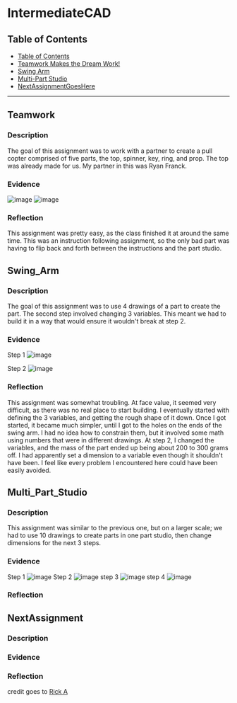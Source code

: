 # IntermediateCAD
## Table of Contents
* [Table of Contents](#Table_of_Contents)
* [Teamwork Makes the Dream Work!](#Teamwork)
* [Swing Arm](#Swing_Arm)
* [Multi-Part Studio](#Multi_Part_Studio)
* [NextAssignmentGoesHere](#NextAssignment)
---

## Teamwork

### Description
The goal of this assignment was to work with a partner to create a pull copter comprised of five parts, the top, spinner, key, ring, and prop. The top was already made for us.
My partner in this was Ryan Franck.

### Evidence

![image](https://user-images.githubusercontent.com/112961338/197209718-83789c10-2f35-4706-98dd-213be9917455.png)
![image](https://user-images.githubusercontent.com/112961338/197209722-3d7086cf-0854-4052-949c-c9bc995c8d73.png)

### Reflection
This assignment was pretty easy, as the class finished it at around the same time. This was an instruction following assignment, so the only bad part was having to flip back and forth between the instructions and the part studio. 

## Swing_Arm

### Description
The goal of this assignment was to use 4 drawings of a part to create the part. The second step involved changing 3 variables. This meant we had to build it in a way that would ensure it wouldn't break at step 2.

### Evidence
Step 1
![image](https://user-images.githubusercontent.com/112961338/197531444-6a0787c3-8296-48d4-b177-1d8d761cf3a6.png)

Step 2
![image](https://user-images.githubusercontent.com/112961338/197531505-3f9b8089-c328-4d09-b739-b24791e89d8a.png)

### Reflection
This assignment was somewhat troubling. At face value, it seemed very difficult, as there was no real place to start building. I eventually started with defining the 3 variables, and getting the rough shape of it down. Once I got started, it became much simpler, until I got to the holes on the ends of the swing arm. I had no idea how to constrain them, but it involved some math using numbers that were in different drawings. At step 2, I changed the variables, and the mass of the part ended up being about 200 to 300 grams off. I had apparently set a dimension to a variable even though it shouldn't have been. I feel like every problem I encountered here could have been easily avoided.

## Multi_Part_Studio

### Description
This assignment was similar to the previous one, but on a larger scale; we had to use 10 drawings to create parts in one part studio, then change dimensions for the next 3 steps.

### Evidence
Step 1
![image](https://user-images.githubusercontent.com/112961338/197533959-dad31c35-e184-4f42-a78e-8dbe9c1385f1.png)
Step 2
![image](https://user-images.githubusercontent.com/112961338/197533995-4e106c30-ab51-4f19-a363-2beb1c4af543.png)
step 3
![image](https://user-images.githubusercontent.com/112961338/197534034-151fe5a8-5986-4ee4-bcbe-0e1e40546f1a.png)
step 4
![image](https://user-images.githubusercontent.com/112961338/197534053-b219dd30-fbea-4698-80dd-c1171cd107a0.png)


### Reflection





## NextAssignment

### Description

### Evidence


### Reflection
credit goes to [Rick A](https://www.youtube.com/watch?v=dQw4w9WgXcQ&scrlybrkr=8931d0bc)
